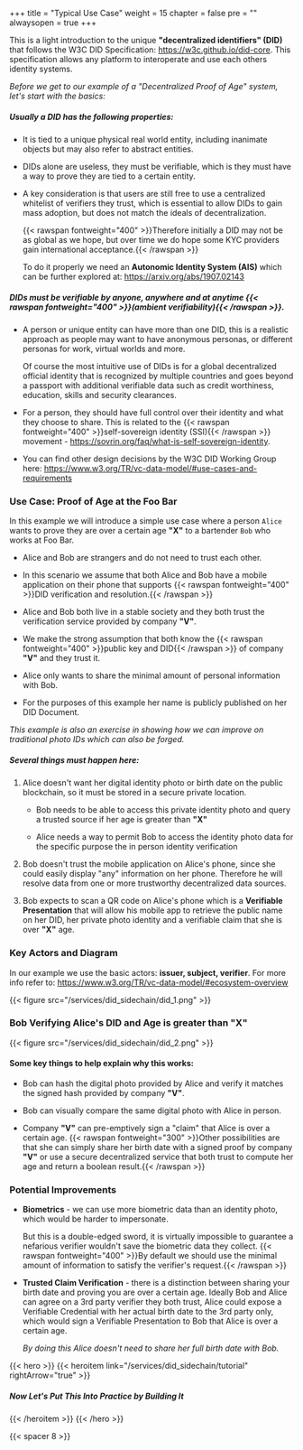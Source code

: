 
+++
title = "Typical Use Case"
weight = 15
chapter = false
pre = ""
alwaysopen = true
+++

This is a light introduction to the unique **"decentralized identifiers" (DID)** that follows the W3C DID Specification: https://w3c.github.io/did-core.
This specification allows any platform to interoperate and use each others identity systems.

*Before we get to our example of a "Decentralized Proof of Age" system, let's start with the basics:*

##### Usually a DID has the following properties:

- It is tied to a unique physical real world entity, including inanimate objects but may also refer to abstract entities.

- DIDs alone are useless, they must be verifiable, which is they must have a way to prove they are tied to a certain entity.

- A key consideration is that users are still free to use a centralized whitelist of verifiers they trust, which is essential to
    allow DIDs to gain mass adoption, but does not match the ideals of decentralization.

    {{< rawspan fontweight="400" >}}Therefore initially a DID may not be as global as we hope, but over time we do hope some KYC providers gain
    international acceptance.{{< /rawspan >}}

    To do it properly we need an **Autonomic Identity System (AIS)** which can be further explored at: https://arxiv.org/abs/1907.02143

##### DIDs must be verifiable by anyone, anywhere and at anytime {{< rawspan fontweight="400" >}}(ambient verifiability){{< /rawspan >}}.

- A person or unique entity can have more than one DID, this is a realistic approach as people may want to have anonymous personas,
    or different personas for work, virtual worlds and more.

    Of course the most intuitive use of DIDs is for a global decentralized official identity that is recognized by
    multiple countries and goes beyond a passport with additional verifiable data such as credit worthiness, education,
    skills and security clearances.

- For a person, they should have full control over their identity and what they choose to share. This is related to the
    {{< rawspan fontweight="400" >}}self-sovereign identity (SSI){{< /rawspan >}} movement - https://sovrin.org/faq/what-is-self-sovereign-identity.

- You can find other design decisions by the W3C DID Working Group here: https://www.w3.org/TR/vc-data-model/#use-cases-and-requirements

### Use Case: Proof of Age at the Foo Bar

In this example we will introduce a simple use case where a person `Alice` wants to prove they are over a certain age
**"X"** to a bartender `Bob` who works at Foo Bar.

- Alice and Bob are strangers and do not need to trust each other.

- In this scenario we assume that both Alice and Bob have a mobile application on their phone that supports {{< rawspan fontweight="400" >}}DID verification and resolution.{{< /rawspan >}}

- Alice and Bob both live in a stable society and they both trust the verification service provided by company **"V"**.

- We make the strong assumption that both know the {{< rawspan fontweight="400" >}}public key and DID{{< /rawspan >}} of company **"V"** and
    they trust it.

- Alice only wants to share the minimal amount of personal information with Bob.

- For the purposes of this example her name is publicly published on her DID Document.

*This example is also an exercise in showing how we can improve on traditional photo IDs which can also be forged.*

##### Several things must happen here:

1. Alice doesn't want her digital identity photo or birth date on the public blockchain, so it must be stored in a secure private location.

    - Bob needs to be able to access this private identity photo and query a trusted source if her age is greater than **"X"**

    - Alice needs a way to permit Bob to access the identity photo data for the specific purpose the in person identity verification

2. Bob doesn't trust the mobile application on Alice's phone, since she could easily display "any" information on her phone.
    Therefore he will resolve data from one or more trustworthy decentralized data sources.

3. Bob expects to scan a QR code on Alice's phone which is a **Verifiable Presentation** that will allow his mobile app to
    retrieve the public name on her DID, her private photo identity and a verifiable claim that she is over **"X"** age.

### Key Actors and Diagram

In our example we use the basic actors: **issuer, subject, verifier**. For more info refer to: https://www.w3.org/TR/vc-data-model/#ecosystem-overview

{{< figure src="/services/did_sidechain/did_1.png" >}}

### Bob Verifying Alice's DID and Age is greater than **"X"**

{{< figure src="/services/did_sidechain/did_2.png" >}}

#### Some key things to help explain why this works:

 - Bob can hash the digital photo provided by Alice and verify it matches the signed hash provided by company <b>"V"</b>.

 - Bob can visually compare the same digital photo with Alice in person.

 - Company <b>"V"</b> can pre-emptively sign a "claim" that Alice is over a certain age.
    {{< rawspan fontweight="300" >}}Other possibilities are that she can simply share her birth date with a signed proof by company <b>"V"</b> or use
    a secure decentralized service that both trust to compute her age and return a boolean result.{{< /rawspan >}}

### Potential Improvements

- **Biometrics** - we can use more biometric data than an identity photo, which would be harder to impersonate.

    But this is a double-edged sword, it is virtually impossible to guarantee a nefarious verifier wouldn't save the biometric data
    they collect. {{< rawspan fontweight="400" >}}By default we should use the minimal amount of information to satisfy the verifier's request.{{< /rawspan >}}

- **Trusted Claim Verification** - there is a distinction between sharing your birth date and proving you are over a certain age.
    Ideally Bob and Alice can agree on a 3rd party verifier they both trust, Alice could expose a Verifiable Credential with
    her actual birth date to the 3rd party only, which would sign a Verifiable Presentation to Bob that Alice is over a certain age.

    *By doing this Alice doesn't need to share her full birth date with Bob.*

{{< hero >}}
    {{< heroitem link="/services/did_sidechain/tutorial" rightArrow="true" >}}
        <h5>Now Let's Put This Into Practice by Building It</h5>
    {{< /heroitem >}}
{{< /hero >}}

{{< spacer 8 >}}


